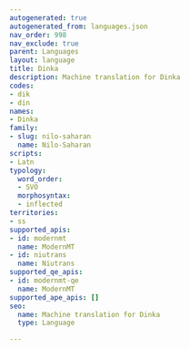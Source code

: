 ```yaml
---
autogenerated: true
autogenerated_from: languages.json
nav_order: 998
nav_exclude: true
parent: Languages
layout: language
title: Dinka
description: Machine translation for Dinka
codes:
- dik
- din
names:
- Dinka
family:
- slug: nilo-saharan
  name: Nilo-Saharan
scripts:
- Latn
typology:
  word_order:
  - SVO
  morphosyntax:
  - inflected
territories:
- ss
supported_apis:
- id: modernmt
  name: ModernMT
- id: niutrans
  name: Niutrans
supported_qe_apis:
- id: modernmt-qe
  name: ModernMT
supported_ape_apis: []
seo:
  name: Machine translation for Dinka
  type: Language

---
```


